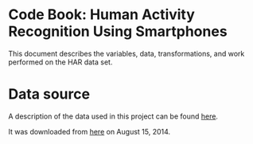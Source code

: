 Code Book: Human Activity Recognition Using Smartphones
=======================================================

This document describes the variables, data, transformations, and work performed on the
HAR data set.

# Data source

A description of the data used in this project can be found
[here](http://archive.ics.uci.edu/ml/datasets/Human+Activity+Recognition+Using+Smartphones).

It was downloaded from [here](https://d396qusza40orc.cloudfront.net/getdata%2Fprojectfiles%2FUCI%20HAR%20Dataset.zip) on August 15, 2014.


